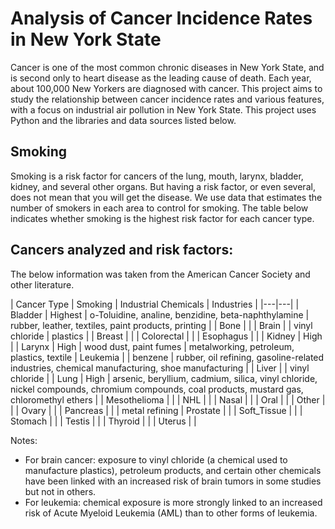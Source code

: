 # Analysis of Cancer Incidence Rates in New York State
Cancer is one of the most common chronic diseases in New York State, and is second only to heart disease as the leading cause of death. Each year, about 100,000 New Yorkers are diagnosed with cancer. This project aims to study the relationship between cancer incidence rates and various features, with a focus on industrial air pollution in New York State. This project uses Python and the libraries and data sources listed below.

## Smoking
Smoking is a risk factor for cancers of the lung, mouth, larynx, bladder, kidney, and several other organs. But having a risk factor, or even several, does not mean that you will get the disease. We use data that estimates the number of smokers in each area to control for smoking. The table below indicates whether smoking is the highest risk factor for each cancer type.

## Cancers analyzed and risk factors:
The below information was taken from the American Cancer Society and other literature.

| Cancer Type  | Smoking | Industrial Chemicals | Industries |
|---|---|
| Bladder  | Highest | o-Toluidine, analine, benzidine, beta-naphthylamine | rubber, leather, textiles, paint products, printing |
| Bone  |   |
| Brain  |   | vinyl chloride | plastics |
| Breast  |   |
| Colorectal  |   |
| Esophagus  |   |
| Kidney  | High |
| Larynx  | High | wood dust, paint fumes  | metalworking, petroleum, plastics, textile
| Leukemia  |   | benzene | rubber, oil refining, gasoline-related industries, chemical manufacturing, shoe manufacturing |
| Liver  | | vinyl chloride |
| Lung  | High | arsenic, beryllium, cadmium, silica, vinyl chloride, nickel compounds, chromium compounds, coal products, mustard gas, chloromethyl ethers |
| Mesothelioma  |  |
| NHL  |   |
| Nasal  |   |
| Oral  |   |
| Other  |   |
| Ovary  |   |
| Pancreas  |   |   | metal refining
| Prostate  |   |
| Soft_Tissue  |   |
| Stomach  |   |
| Testis  |   |
| Thyroid  |   |
| Uterus  |   |

Notes:

* For brain cancer: exposure to vinyl chloride (a chemical used to manufacture plastics), petroleum products, and certain other chemicals have been linked with an increased risk of brain tumors in some studies but not in others.
* For leukemia: chemical exposure is more strongly linked to an increased risk of Acute Myeloid Leukemia (AML) than to other forms of leukemia.
